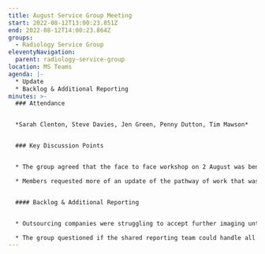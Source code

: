 ```yaml
---
title: August Service Group Meeting
start: 2022-08-12T13:00:23.851Z
end: 2022-08-12T14:00:23.864Z
groups:
  - Radiology Service Group
eleventyNavigation:
  parent: radiology-service-group
location: MS Teams
agenda: |-
  * U﻿pdate
  * B﻿acklog & Additional Reporting
minutes: >-
  ### A﻿ttendance


  *S﻿arah Clenton, Steve Davies, Jen Green, Penny Dutton, Tim Mawson*


  ### Key Discussion Points


  * T﻿he group agreed that the face to face workshop on 2 August was beneficial to network and to highlight the priorities - members wanted to receive some outputs from the session to understand next steps.

  * M﻿embers requested more of an update of the pathway of work that was progressing to provide timescales and assurance. Gary Cooper would attend the next meeting to discuss this. The Shared Reporting Service Working Group meeting was also due to take place on 7 September.


  #### B﻿acklog & Additional Reporting


  * O﻿utsourcing companies were struggling to accept further imaging until the end of September.

  * T﻿he group questioned if the shared reporting team could handle all Trust additional reporting, including images to be outsourced, so that the process was consistent.
---
```

